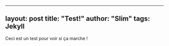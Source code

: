 ----
layout: post
title:  "Test!"
author: "Slim"
tags: Jekyll
---

Ceci est un test pour voir si ça marche !